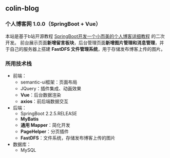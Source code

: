 ## colin-blog
### 个人博客网 1.0.0（SpringBoot + Vue）
本站是基于b站开源教程 [SpringBoot开发一个小而美的个人博客详细教程](https://www.bilibili.com/video/BV1nE411r7TF?p=1) 的二次开发。
前台展示页面**新增留言板块**，后台管理页面**新增图片管理和消息管理**，并于自己的服务器上搭建 **FastDFS 文件管理系统**，用于存储发布博客上传的图片。

### 所用技术栈
- 前端：
	- semantic-ui框架：页面布局
	- JQuery：插件集成、动画效果
	- **Vue**：后台数据渲染
	- **axios**：前后端数据交互
- 后端：
	- SpringBoot 2.2.5.RELEASE
	- **MyBatis**
	- **通用 Mapper**：简化开发
	- **PageHelper**：分页插件
	- **FastDFS**：文件系统，存储发布博客上传的图片
- 数据库：
	- MySQL
